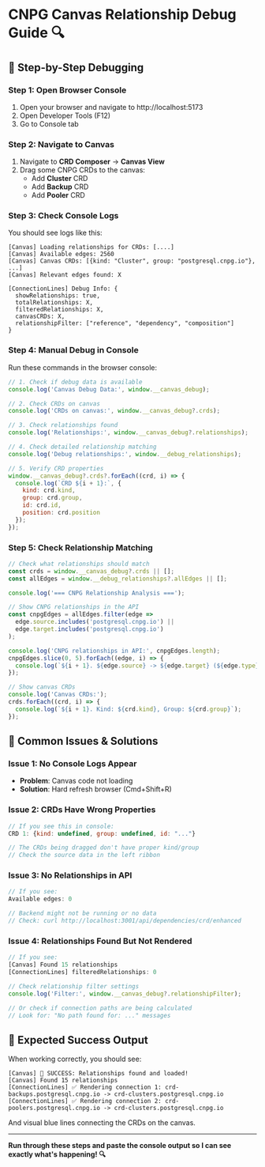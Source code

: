# CNPG Canvas Relationship Debug Guide 🔍

## 🎯 **Step-by-Step Debugging**

### **Step 1: Open Browser Console**
1. Open your browser and navigate to http://localhost:5173
2. Open Developer Tools (F12)
3. Go to Console tab

### **Step 2: Navigate to Canvas**
1. Navigate to **CRD Composer** → **Canvas View**
2. Drag some CNPG CRDs to the canvas:
   - Add **Cluster** CRD
   - Add **Backup** CRD 
   - Add **Pooler** CRD

### **Step 3: Check Console Logs**

You should see logs like this:

```
[Canvas] Loading relationships for CRDs: [....]
[Canvas] Available edges: 2560
[Canvas] Canvas CRDs: [{kind: "Cluster", group: "postgresql.cnpg.io"}, ...]
[Canvas] Relevant edges found: X

[ConnectionLines] Debug Info: {
  showRelationships: true,
  totalRelationships: X,
  filteredRelationships: X,
  canvasCRDs: X,
  relationshipFilter: ["reference", "dependency", "composition"]
}
```

### **Step 4: Manual Debug in Console**

Run these commands in the browser console:

```javascript
// 1. Check if debug data is available
console.log('Canvas Debug Data:', window.__canvas_debug);

// 2. Check CRDs on canvas
console.log('CRDs on canvas:', window.__canvas_debug?.crds);

// 3. Check relationships found
console.log('Relationships:', window.__canvas_debug?.relationships);

// 4. Check detailed relationship matching
console.log('Debug relationships:', window.__debug_relationships);

// 5. Verify CRD properties
window.__canvas_debug?.crds?.forEach((crd, i) => {
  console.log(`CRD ${i + 1}:`, {
    kind: crd.kind,
    group: crd.group,
    id: crd.id,
    position: crd.position
  });
});
```

### **Step 5: Check Relationship Matching**

```javascript
// Check what relationships should match
const crds = window.__canvas_debug?.crds || [];
const allEdges = window.__debug_relationships?.allEdges || [];

console.log('=== CNPG Relationship Analysis ===');

// Show CNPG relationships in the API
const cnpgEdges = allEdges.filter(edge => 
  edge.source.includes('postgresql.cnpg.io') || 
  edge.target.includes('postgresql.cnpg.io')
);

console.log('CNPG relationships in API:', cnpgEdges.length);
cnpgEdges.slice(0, 5).forEach((edge, i) => {
  console.log(`${i + 1}. ${edge.source} -> ${edge.target} (${edge.type})`);
});

// Show canvas CRDs
console.log('Canvas CRDs:');
crds.forEach((crd, i) => {
  console.log(`${i + 1}. Kind: ${crd.kind}, Group: ${crd.group}`);
});
```

## 🔧 **Common Issues & Solutions**

### **Issue 1: No Console Logs Appear**
- **Problem**: Canvas code not loading
- **Solution**: Hard refresh browser (Cmd+Shift+R)

### **Issue 2: CRDs Have Wrong Properties**
```javascript
// If you see this in console:
CRD 1: {kind: undefined, group: undefined, id: "..."}

// The CRDs being dragged don't have proper kind/group
// Check the source data in the left ribbon
```

### **Issue 3: No Relationships in API**
```javascript
// If you see:
Available edges: 0

// Backend might not be running or no data
// Check: curl http://localhost:3001/api/dependencies/crd/enhanced
```

### **Issue 4: Relationships Found But Not Rendered**
```javascript
// If you see:
[Canvas] Found 15 relationships
[ConnectionLines] filteredRelationships: 0

// Check relationship filter settings
console.log('Filter:', window.__canvas_debug?.relationshipFilter);

// Or check if connection paths are being calculated
// Look for: "No path found for: ..." messages
```

## 🎯 **Expected Success Output**

When working correctly, you should see:

```
[Canvas] 🎯 SUCCESS: Relationships found and loaded!
[Canvas] Found 15 relationships
[ConnectionLines] ✅ Rendering connection 1: crd-backups.postgresql.cnpg.io -> crd-clusters.postgresql.cnpg.io
[ConnectionLines] ✅ Rendering connection 2: crd-poolers.postgresql.cnpg.io -> crd-clusters.postgresql.cnpg.io
```

And visual blue lines connecting the CRDs on the canvas.

---

**Run through these steps and paste the console output so I can see exactly what's happening! 🔍**